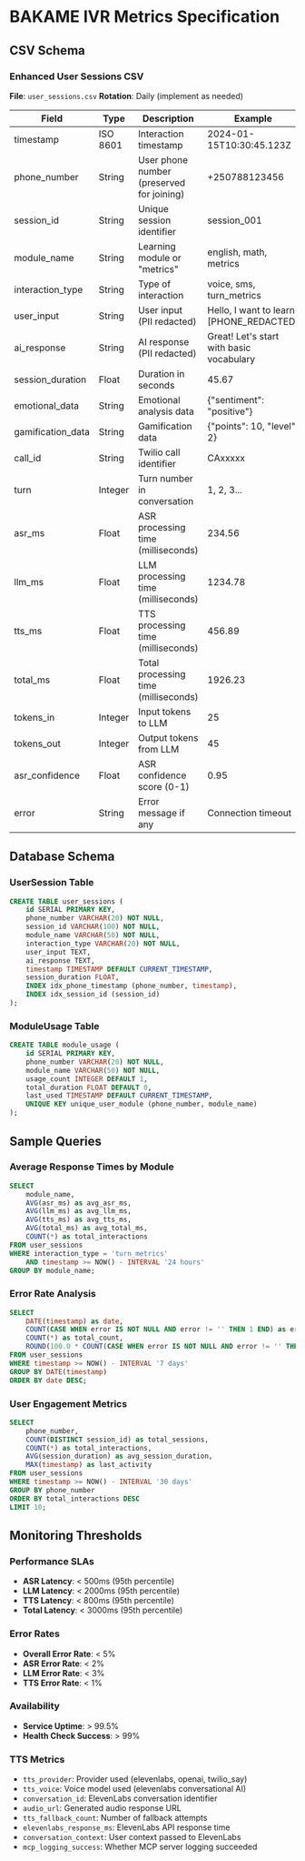 # BAKAME IVR Metrics Specification

## CSV Schema

### Enhanced User Sessions CSV
**File**: `user_sessions.csv`
**Rotation**: Daily (implement as needed)

| Field | Type | Description | Example |
|-------|------|-------------|---------|
| timestamp | ISO 8601 | Interaction timestamp | 2024-01-15T10:30:45.123Z |
| phone_number | String | User phone number (preserved for joining) | +250788123456 |
| session_id | String | Unique session identifier | session_001 |
| module_name | String | Learning module or "metrics" | english, math, metrics |
| interaction_type | String | Type of interaction | voice, sms, turn_metrics |
| user_input | String | User input (PII redacted) | Hello, I want to learn [PHONE_REDACTED] |
| ai_response | String | AI response (PII redacted) | Great! Let's start with basic vocabulary |
| session_duration | Float | Duration in seconds | 45.67 |
| emotional_data | String | Emotional analysis data | {"sentiment": "positive"} |
| gamification_data | String | Gamification data | {"points": 10, "level": 2} |
| call_id | String | Twilio call identifier | CAxxxxx |
| turn | Integer | Turn number in conversation | 1, 2, 3... |
| asr_ms | Float | ASR processing time (milliseconds) | 234.56 |
| llm_ms | Float | LLM processing time (milliseconds) | 1234.78 |
| tts_ms | Float | TTS processing time (milliseconds) | 456.89 |
| total_ms | Float | Total processing time (milliseconds) | 1926.23 |
| tokens_in | Integer | Input tokens to LLM | 25 |
| tokens_out | Integer | Output tokens from LLM | 45 |
| asr_confidence | Float | ASR confidence score (0-1) | 0.95 |
| error | String | Error message if any | Connection timeout |

## Database Schema

### UserSession Table
```sql
CREATE TABLE user_sessions (
    id SERIAL PRIMARY KEY,
    phone_number VARCHAR(20) NOT NULL,
    session_id VARCHAR(100) NOT NULL,
    module_name VARCHAR(50) NOT NULL,
    interaction_type VARCHAR(20) NOT NULL,
    user_input TEXT,
    ai_response TEXT,
    timestamp TIMESTAMP DEFAULT CURRENT_TIMESTAMP,
    session_duration FLOAT,
    INDEX idx_phone_timestamp (phone_number, timestamp),
    INDEX idx_session_id (session_id)
);
```

### ModuleUsage Table
```sql
CREATE TABLE module_usage (
    id SERIAL PRIMARY KEY,
    phone_number VARCHAR(20) NOT NULL,
    module_name VARCHAR(50) NOT NULL,
    usage_count INTEGER DEFAULT 1,
    total_duration FLOAT DEFAULT 0,
    last_used TIMESTAMP DEFAULT CURRENT_TIMESTAMP,
    UNIQUE KEY unique_user_module (phone_number, module_name)
);
```

## Sample Queries

### Average Response Times by Module
```sql
SELECT 
    module_name,
    AVG(asr_ms) as avg_asr_ms,
    AVG(llm_ms) as avg_llm_ms,
    AVG(tts_ms) as avg_tts_ms,
    AVG(total_ms) as avg_total_ms,
    COUNT(*) as total_interactions
FROM user_sessions 
WHERE interaction_type = 'turn_metrics'
    AND timestamp >= NOW() - INTERVAL '24 hours'
GROUP BY module_name;
```

### Error Rate Analysis
```sql
SELECT 
    DATE(timestamp) as date,
    COUNT(CASE WHEN error IS NOT NULL AND error != '' THEN 1 END) as error_count,
    COUNT(*) as total_count,
    ROUND(100.0 * COUNT(CASE WHEN error IS NOT NULL AND error != '' THEN 1 END) / COUNT(*), 2) as error_rate_percent
FROM user_sessions 
WHERE timestamp >= NOW() - INTERVAL '7 days'
GROUP BY DATE(timestamp)
ORDER BY date DESC;
```

### User Engagement Metrics
```sql
SELECT 
    phone_number,
    COUNT(DISTINCT session_id) as total_sessions,
    COUNT(*) as total_interactions,
    AVG(session_duration) as avg_session_duration,
    MAX(timestamp) as last_activity
FROM user_sessions 
WHERE timestamp >= NOW() - INTERVAL '30 days'
GROUP BY phone_number
ORDER BY total_interactions DESC
LIMIT 10;
```

## Monitoring Thresholds

### Performance SLAs
- **ASR Latency**: < 500ms (95th percentile)
- **LLM Latency**: < 2000ms (95th percentile)  
- **TTS Latency**: < 800ms (95th percentile)
- **Total Latency**: < 3000ms (95th percentile)

### Error Rates
- **Overall Error Rate**: < 5%
- **ASR Error Rate**: < 2%
- **LLM Error Rate**: < 3%
- **TTS Error Rate**: < 1%

### Availability
- **Service Uptime**: > 99.5%
- **Health Check Success**: > 99%

### TTS Metrics
- `tts_provider`: Provider used (elevenlabs, openai, twilio_say)
- `tts_voice`: Voice model used (elevenlabs conversational AI)
- `conversation_id`: ElevenLabs conversation identifier
- `audio_url`: Generated audio response URL
- `tts_fallback_count`: Number of fallback attempts
- `elevenlabs_response_ms`: ElevenLabs API response time
- `conversation_context`: User context passed to ElevenLabs
- `mcp_logging_success`: Whether MCP server logging succeeded
